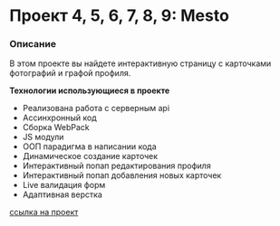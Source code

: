 # Проект 4, 5, 6, 7, 8, 9: Mesto

### Описание

В этом проекте вы найдете интерактивную страницу с карточками фотографий и графой профиля.

**Технологии использующиеся в проекте**

- Реализована работа с серверным api
- Ассинхронный код
- Сборка WebPack
- JS модули
- ООП парадигма в написании кода
- Динамическое создание карточек
- Интерактивный попап редактирования профиля
- Интерактивный попап добавления новых карточек
- Live валидация форм
- Адаптивная верстка

[cсылка на проект](https://jstgflx.github.io/mesto/)
